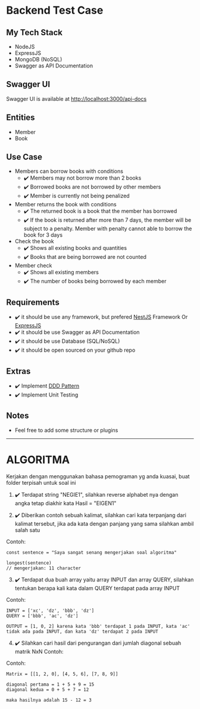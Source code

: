 # Backend Test Case
## My Tech Stack

- NodeJS
- ExpressJS
- MongoDB (NoSQL)
- Swagger as API Documentation

## Swagger UI

Swagger UI is available at [http://localhost:3000/api-docs](http://localhost:3000/api-docs)

## Entities

- Member
- Book

## Use Case

- Members can borrow books with conditions
    - :heavy_check_mark:  Members may not borrow more than 2 books
    - :heavy_check_mark:  Borrowed books are not borrowed by other members
    - :heavy_check_mark:  Member is currently not being penalized
- Member returns the book with conditions
    - :heavy_check_mark:  The returned book is a book that the member has borrowed
    - :heavy_check_mark:  If the book is returned after more than 7 days, the member will be subject to a penalty. Member with penalty cannot able to borrow the book for 3 days
- Check the book
    - :heavy_check_mark:  Shows all existing books and quantities
    - :heavy_check_mark:  Books that are being borrowed are not counted
- Member check
    - :heavy_check_mark:  Shows all existing members
    - :heavy_check_mark:  The number of books being borrowed by each member

## Requirements

- :heavy_check_mark:  it should be use any framework, but prefered [NestJS](https://nestjs.com/) Framework Or [ExpressJS](https://expressjs.com/)
- :heavy_check_mark:  it should be use Swagger as API Documentation
- :heavy_check_mark:  it should be use Database (SQL/NoSQL)
- :heavy_check_mark:  it should be open sourced on your github repo

## Extras

- :heavy_check_mark:  Implement [DDD Pattern]([https://khalilstemmler.com/articles/categories/domain-driven-design/](https://khalilstemmler.com/articles/categories/domain-driven-design/))
- :heavy_check_mark:  Implement Unit Testing

## Notes
- Feel free to add some structure or plugins


------

# ALGORITMA
Kerjakan dengan menggunakan bahasa pemograman yg anda kuasai, buat folder terpisah untuk soal ini

1. :heavy_check_mark: Terdapat string "NEGIE1", silahkan reverse alphabet nya dengan angka tetap diakhir kata Hasil = "EIGEN1"

2. :heavy_check_mark: Diberikan contoh sebuah kalimat, silahkan cari kata terpanjang dari kalimat tersebut, jika ada kata dengan panjang yang sama silahkan ambil salah satu

Contoh:  
```
const sentence = "Saya sangat senang mengerjakan soal algoritma"

longest(sentence) 
// mengerjakan: 11 character
```
3. :heavy_check_mark: Terdapat dua buah array yaitu array INPUT dan array QUERY, silahkan tentukan berapa kali kata dalam QUERY terdapat pada array INPUT

Contoh:  
```
INPUT = ['xc', 'dz', 'bbb', 'dz']  
QUERY = ['bbb', 'ac', 'dz']  

OUTPUT = [1, 0, 2] karena kata 'bbb' terdapat 1 pada INPUT, kata 'ac' tidak ada pada INPUT, dan kata 'dz' terdapat 2 pada INPUT
```

4. :heavy_check_mark: Silahkan cari hasil dari pengurangan dari jumlah diagonal sebuah matrik NxN Contoh:

Contoh:
```
Matrix = [[1, 2, 0], [4, 5, 6], [7, 8, 9]]

diagonal pertama = 1 + 5 + 9 = 15 
diagonal kedua = 0 + 5 + 7 = 12 

maka hasilnya adalah 15 - 12 = 3
```

